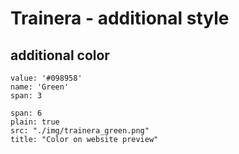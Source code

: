 # Trainera - additional style

## additional color

```color
value: '#098958'
name: 'Green'
span: 3
```

```image
span: 6
plain: true
src: "./img/trainera_green.png"
title: "Color on website preview"
```